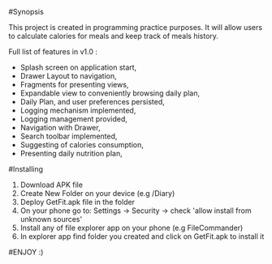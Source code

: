 #Synopsis

This project is created in programming practice purposes. 
It will allow users to calculate calories for meals and keep track of meals history.

Full list of features in v1.0 :

* Splash screen on application start,
* Drawer Layout to navigation,
* Fragments for presenting views,
* Expandable view to conveniently browsing daily plan,
* Daily Plan, and user preferences persisted,
* Logging mechanism implemented,
* Logging management provided,
* Navigation with Drawer,
* Search toolbar implemented,
* Suggesting of calories consumption,
* Presenting daily nutrition plan,

#Installing

1. Download APK file
2. Create New Folder on your device (e.g /Diary)
3. Deploy GetFit.apk file in the folder
4. On your phone go to: Settings -> Security -> check 'allow install from unknown sources'
5. Install any of file explorer app on your phone (e.g FileCommander)
6. In explorer app find folder you created and click on GetFit.apk to install it

#ENJOY :)



